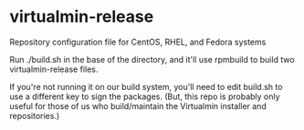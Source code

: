 # virtualmin-release
Repository configuration file for CentOS, RHEL, and Fedora systems

Run ./build.sh in the base of the directory, and it'll use rpmbuild to build two virtualmin-release files.

If you're not running it on our build system, you'll need to edit build.sh to use a different key to sign the packages. (But, this repo is probably only useful for those of us who build/maintain the Virtualmin installer and repositories.)
